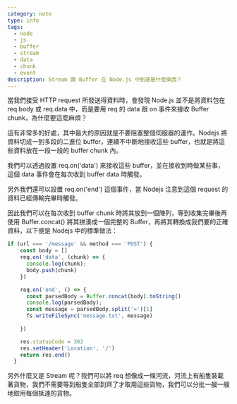 ```yaml
---
category: note
type: info
tags:
  - node
  - js
  - buffer
  - stream
  - data
  - chunk
  - event
description: Stream 跟 Buffer 在 Node.js 中到底是什麼東西？
---
```

當我們接受 HTTP request 所發送得資料時，會發現 Node.js 並不是將資料包在 req.body 或 req.data 中，而是要用 req 的 data 跟 on 事件來接收 Buffer chunk，為什麼要這麼麻煩？

這有非常多的好處，其中最大的原因就是不要阻塞整個伺服器的運作。Nodejs 將資料切成一到多段的二進位 buffer，連續不中斷地接收這些 buffer，也就是將這些資料放在一段一段的 buffer chunk 內。

我們可以透過設置 req.on('data') 來接收這些 buffer，並在接收到時做某些事，這個 data 事件會在每次收到 buffer data 時觸發。

另外我們還可以設置 req.on('end') 這個事件，當 Nodejs 注意到這個 request 的資料已經傳輸完畢時觸發。

因此我們可以在每次收到 buffer chunk 時將其放到一個陣列，等到收集完畢後再使用 Buffer.concat() 將其拼湊成一個完整的 Buffer，再將其轉換成我們要的正確資料，以下便是 Nodejs 中的標準做法：
```js
if (url === '/message' && method === 'POST') {
    const body = []
    req.on('data', (chunk) => {
      console.log(chunk);
      body.push(chunk)
    })

    req.on('end', () => {
      const parsedBody = Buffer.concat(body).toString()
      console.log(parsedBody);
      const message = parsedBody.split('=')[1]
      fs.writeFileSync('message.txt', message)
      
    })

    res.statusCode = 302
    res.setHeader('Location', '/')
    return res.end()
  }
```

另外什麼又是 Stream 呢？我們可以將 req 想像成一條河流，河流上有船隻裝載著貨物，我們不需要等到船隻全部到齊了才取用這些貨物，我們可以分批一艘一艘地取用每個抵達的貨物。